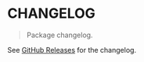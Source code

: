 # CHANGELOG

> Package changelog.

See [GitHub Releases](https://github.com/stdlib-js/stats-wilcoxon/releases) for the changelog.